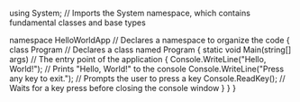 using System; // Imports the System namespace, which contains fundamental classes and base types

namespace HelloWorldApp // Declares a namespace to organize the code
{
    class Program // Declares a class named Program
    {
        static void Main(string[] args) // The entry point of the application
        {
            Console.WriteLine("Hello, World!"); // Prints "Hello, World!" to the console
            Console.WriteLine("Press any key to exit."); // Prompts the user to press a key
            Console.ReadKey(); // Waits for a key press before closing the console window
        }
    }
}
